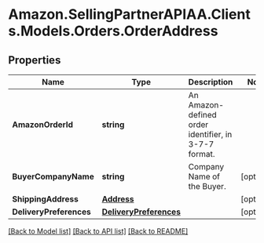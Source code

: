 # Amazon.SellingPartnerAPIAA.Clients.Models.Orders.OrderAddress
## Properties

Name | Type | Description | Notes
------------ | ------------- | ------------- | -------------
**AmazonOrderId** | **string** | An Amazon-defined order identifier, in 3-7-7 format. | 
**BuyerCompanyName** | **string** | Company Name of the Buyer. | [optional] 
**ShippingAddress** | [**Address**](Address.md) |  | [optional] 
**DeliveryPreferences** | [**DeliveryPreferences**](DeliveryPreferences.md) |  | [optional] 

[[Back to Model list]](../README.md#documentation-for-models) [[Back to API list]](../README.md#documentation-for-api-endpoints) [[Back to README]](../README.md)

